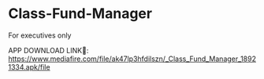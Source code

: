 # Class-Fund-Manager
For executives only

APP DOWNLOAD LINK🙌:
https://www.mediafire.com/file/ak47lp3hfdilszn/_Class_Fund_Manager_18921334.apk/file
